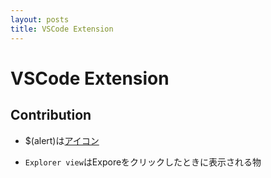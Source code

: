 ```yaml
---
layout: posts
title: VSCode Extension
---
```

# VSCode Extension

## Contribution

* $(alert)は[アイコン](https://code.visualstudio.com/api/references/icons-in-labels#icons-in-labels)

* `Explorer view`はExporeをクリックしたときに表示される物

